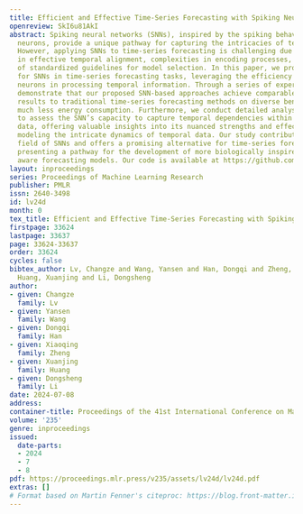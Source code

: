 ```yaml
---
title: Efficient and Effective Time-Series Forecasting with Spiking Neural Networks
openreview: SkI6u81AkI
abstract: Spiking neural networks (SNNs), inspired by the spiking behavior of biological
  neurons, provide a unique pathway for capturing the intricacies of temporal data.
  However, applying SNNs to time-series forecasting is challenging due to difficulties
  in effective temporal alignment, complexities in encoding processes, and the absence
  of standardized guidelines for model selection. In this paper, we propose a framework
  for SNNs in time-series forecasting tasks, leveraging the efficiency of spiking
  neurons in processing temporal information. Through a series of experiments, we
  demonstrate that our proposed SNN-based approaches achieve comparable or superior
  results to traditional time-series forecasting methods on diverse benchmarks with
  much less energy consumption. Furthermore, we conduct detailed analysis experiments
  to assess the SNN’s capacity to capture temporal dependencies within time-series
  data, offering valuable insights into its nuanced strengths and effectiveness in
  modeling the intricate dynamics of temporal data. Our study contributes to the expanding
  field of SNNs and offers a promising alternative for time-series forecasting tasks,
  presenting a pathway for the development of more biologically inspired and temporally
  aware forecasting models. Our code is available at https://github.com/microsoft/SeqSNN.
layout: inproceedings
series: Proceedings of Machine Learning Research
publisher: PMLR
issn: 2640-3498
id: lv24d
month: 0
tex_title: Efficient and Effective Time-Series Forecasting with Spiking Neural Networks
firstpage: 33624
lastpage: 33637
page: 33624-33637
order: 33624
cycles: false
bibtex_author: Lv, Changze and Wang, Yansen and Han, Dongqi and Zheng, Xiaoqing and
  Huang, Xuanjing and Li, Dongsheng
author:
- given: Changze
  family: Lv
- given: Yansen
  family: Wang
- given: Dongqi
  family: Han
- given: Xiaoqing
  family: Zheng
- given: Xuanjing
  family: Huang
- given: Dongsheng
  family: Li
date: 2024-07-08
address:
container-title: Proceedings of the 41st International Conference on Machine Learning
volume: '235'
genre: inproceedings
issued:
  date-parts:
  - 2024
  - 7
  - 8
pdf: https://proceedings.mlr.press/v235/assets/lv24d/lv24d.pdf
extras: []
# Format based on Martin Fenner's citeproc: https://blog.front-matter.io/posts/citeproc-yaml-for-bibliographies/
---
```

